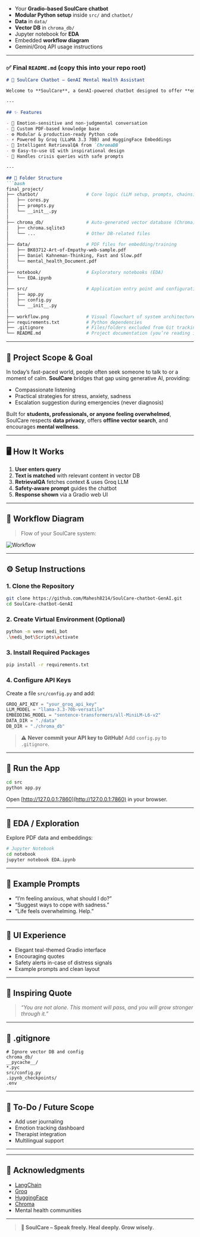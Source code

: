 
* Your **Gradio-based SoulCare chatbot**
* **Modular Python setup** inside `src/` and `chatbot/`
* **Data** in `data/`
* **Vector DB** in `chroma_db/`
* Jupyter notebook for **EDA**
* Embedded **workflow diagram**
* Gemini/Groq API usage instructions

---

### ✅ Final `README.md` (copy this into your repo root)

```markdown
# 🧠 SoulCare Chatbot – GenAI Mental Health Assistant

Welcome to **SoulCare**, a GenAI-powered chatbot designed to offer **empathetic mental health support** by understanding emotional context and retrieving relevant responses from custom-trained PDFs. This project uses **LLaMA-3.3 70B** via **Groq**, HuggingFace embeddings, and Gradio UI.

---

## ✨ Features

- 🤗 Emotion-sensitive and non-judgmental conversation
- 📄 Custom PDF-based knowledge base
- ⚙️ Modular & production-ready Python code
- ⚡ Powered by Groq (LLaMA 3.3 70B) and HuggingFace Embeddings
- 🧠 Intelligent RetrievalQA from `ChromaDB`
- 🌐 Easy-to-use UI with inspirational design
- 🔐 Handles crisis queries with safe prompts

---

## 📁 Folder Structure
```bash
final_project/
├── chatbot/                  # Core logic (LLM setup, prompts, chains)
│   ├── cores.py
│   ├── prompts.py
│   └── __init__.py
│
├── chroma_db/                # Auto-generated vector database (Chroma)
│   ├── chroma.sqlite3
│   └── ...                   # Other DB-related files
│
├── data/                     # PDF files for embedding/training
│   ├── BK03712-Art-of-Empathy-web-sample.pdf
│   ├── Daniel Kahneman-Thinking, Fast and Slow.pdf
│   └── mental_health_Document.pdf
│
├── notebook/                 # Exploratory notebooks (EDA)
│   └── EDA.ipynb
│
├── src/                      # Application entry point and configuration
│   ├── app.py
│   ├── config.py
│   └── __init__.py
│
├── workflow.png              # Visual flowchart of system architecture
├── requirements.txt          # Python dependencies
├── .gitignore                # Files/folders excluded from Git tracking
└── README.md                 # Project documentation (you’re reading it!)
```

---

## 🧠 Project Scope & Goal

In today’s fast-paced world, people often seek someone to talk to or a moment of calm. **SoulCare** bridges that gap using generative AI, providing:

- Compassionate listening
- Practical strategies for stress, anxiety, sadness
- Escalation suggestion during emergencies (never diagnosis)

Built for **students, professionals, or anyone feeling overwhelmed**, SoulCare respects **data privacy**, offers **offline vector search**, and encourages **mental wellness**.

---

## 🖥️ How It Works

1. **User enters query**
2. **Text is matched** with relevant content in vector DB
3. **RetrievalQA** fetches context & uses Groq LLM
4. **Safety-aware prompt** guides the chatbot
5. **Response shown** via a Gradio web UI

---

## 🧩 Workflow Diagram

> Flow of your SoulCare system:

![Workflow](workflow.png)

---

## ⚙️ Setup Instructions

### 1. Clone the Repository

```bash
git clone https://github.com/Mahesh8214/SoulCare-chatbot-GenAI.git
cd SoulCare-chatbot-GenAI
````

### 2. Create Virtual Environment (Optional)

```bash
python -m venv medi_bot
.\medi_bot\Scripts\activate
```

### 3. Install Required Packages

```bash
pip install -r requirements.txt
```

### 4. Configure API Keys

Create a file `src/config.py` and add:

```python
GROQ_API_KEY = "your_groq_api_key"
LLM_MODEL = "llama-3.3-70b-versatile"
EMBEDDING_MODEL = "sentence-transformers/all-MiniLM-L6-v2"
DATA_DIR = "./data"
DB_DIR = "./chroma_db"
```

> ⚠️ **Never commit your API key to GitHub!** Add `config.py` to `.gitignore`.

---

## 🚀 Run the App

```bash
cd src
python app.py
```

Open [http://127.0.0.1:7860](http://127.0.0.1:7860) in your browser.

---

## 🔎 EDA / Exploration

Explore PDF data and embeddings:

```bash
# Jupyter Notebook
cd notebook
jupyter notebook EDA.ipynb
```

---

## 💬 Example Prompts

* “I’m feeling anxious, what should I do?”
* “Suggest ways to cope with sadness.”
* “Life feels overwhelming. Help.”

---

## 🌈 UI Experience

* Elegant teal-themed Gradio interface
* Encouraging quotes
* Safety alerts in-case of distress signals
* Example prompts and clean layout

---

## 🧘 Inspiring Quote

> *“You are not alone. This moment will pass, and you will grow stronger through it.”*

---

## 🧹 .gitignore

```gitignore
# Ignore vector DB and config
chroma_db/
__pycache__/
*.pyc
src/config.py
.ipynb_checkpoints/
.env
```

---

## 📌 To-Do / Future Scope

* Add user journaling
* Emotion tracking dashboard
* Therapist integration
* Multilingual support

---

---

## 🙌 Acknowledgments

* [LangChain](https://www.langchain.com/)
* [Groq](https://console.groq.com/)
* [HuggingFace](https://huggingface.co/)
* [Chroma](https://www.trychroma.com/)
* Mental health communities

---

> **🧠 SoulCare – Speak freely. Heal deeply. Grow wisely.**

```
